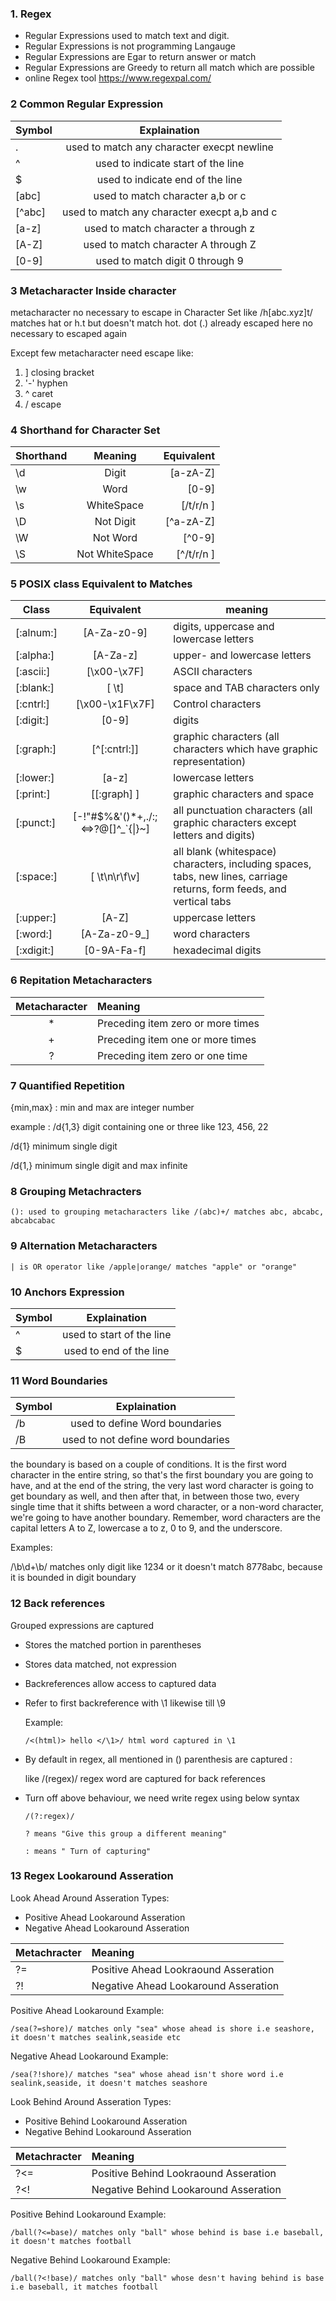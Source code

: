 

### **1. Regex**

- Regular Expressions used to match text and digit.
- Regular Expressions is not programming Langauge
- Regular Expressions are Egar to return answer or match
- Regular Expressions are Greedy to return all match which are possible
- online Regex tool 
  https://www.regexpal.com/
  

### **2 Common Regular Expression**

Symbol | Explaination
:-------|:---------:
. |used to match any character execpt newline
^|used to indicate start of the line
$ |used to indicate end of the line
[abc]|used to match character a,b or c
[^abc]|used to match any character execpt a,b and c
[a-z] |used to match character a through z
[A-Z] |used to match character A through Z
[0-9] |used to match digit 0 through 9


### **3 Metacharacter Inside character**
 
metacharacter no necessary to escape in Character Set like /h[abc.xyz]t/ matches hat or h.t but doesn't match hot. dot (.) already escaped here no necessary to escaped again   

Except few metacharacter need escape like:
1. ] closing bracket
2. '-' hyphen 
3.  ^ caret 
4.  / escape

### **4 Shorthand for Character Set**

 Shorthand     | Meaning          | Equivalent       |
 --------------|:----------------:|-----------------:|
 \d            | Digit            |  [a-zA-Z]        |
 \w            | Word             |  [0-9]           |
 \s            | WhiteSpace       |  [/t/r/n ]       |
 \D            | Not Digit        |  [^a-zA-Z]       |
 \W            | Not Word         |  [^0-9]          |
 \S            | Not WhiteSpace   |  [^/t/r/n ]      |



### **5 POSIX class	Equivalent to	Matches**

Class | Equivalent| meaning
------|:---------:|---------
[:alnum:]|	[A-Za-z0-9]	|digits, uppercase and lowercase letters
[:alpha:]|	[A-Za-z]	|upper- and lowercase letters
[:ascii:]|	[\x00-\x7F]	|ASCII characters
[:blank:] |	[ \t]	|space and TAB characters only
[:cntrl:]|	[\x00-\x1F\x7F]|	Control characters
[:digit:]|	[0-9]|	digits
[:graph:]|	[^[:cntrl:]]|	graphic characters (all characters which have graphic representation)
[:lower:]|	[a-z]|	lowercase letters
[:print:]|	[[:graph] ]|	graphic characters and space
[:punct:] |	[-!"#$%&'()*+,./:;<=>?@[]^_`{\|}~]	|all punctuation characters (all graphic characters except letters and digits)
[:space:] |	[ \t\n\r\f\v]	|all blank (whitespace) characters, including spaces, tabs, new lines, carriage returns, form feeds, and vertical tabs
[:upper:] |	[A-Z]	|uppercase letters
[:word:]|	[A-Za-z0-9_]	|word characters
[:xdigit:]|	[0-9A-Fa-f]	|hexadecimal digits

### **6 Repitation Metacharacters**

Metacharacter| Meaning
:------------:|:--------
 *| Preceding item zero or more times
 +| Preceding item one or more times
 ?| Preceding item zero or one time


### **7 Quantified Repetition**

{min,max} : min and max are integer number

example :   /d\{1,3\} digit containing one or three like 123, 456, 22 

/d\{1\} minimum single digit 

/d\{1,\} minimum single digit and max infinite 



### **8 Grouping Metachracters**

`(): used to grouping metacharacters like /(abc)+/ matches abc, abcabc, abcabcabac`


### **9 Alternation Metacharacters**

`| is OR operator like /apple|orange/ matches "apple" or "orange" `
            

### **10 Anchors Expression**

Symbol| Explaination
:-----|:-------------:
^ | used to start of the line
$ | used to end of the line


### **11 Word Boundaries**

Symbol| Explaination
:-----|:-------------:
/b | used to define Word boundaries
/B | used to not define word boundaries

the boundary is based on a couple of conditions. It is the first word character in the entire string, so that's the first boundary you are going to have, and at the end of the string, the very last word character is going to get boundary as well, and then after that, in between those two, every single time that it shifts between a word character, or a non-word character, we're going to have another boundary. Remember, word characters are the capital letters A to Z, lowercase a to z, 0 to 9, and the underscore.

Examples: 

/\b\d+\b/ matches only digit like 1234 or it doesn't match 8778abc, because it is bounded in digit boundary 

### **12 Back references** 

Grouped expressions are captured 
 - Stores the matched portion in parentheses
 - Stores data matched, not expression 
 - Backreferences allow access to captured data 
 - Refer to first backreference with \1 likewise till \9
 
     Example: 
 
     `/<(html)> hello </\1>/ html word captured in \1`
 
 
 - By default in regex, all mentioned  in () parenthesis are captured :
 
   like /(regex)/ regex word are captured for back references
 - Turn off above behaviour, we need write regex using below syntax
   
      `/(?:regex)/`

       ? means "Give this group a different meaning"

       : means " Turn of capturing"


### **13 Regex Lookaround Asseration**

Look Ahead Around Asseration Types:

- Positive  Ahead Lookaround Asseration 
- Negative  Ahead Lookaround Asseration 

Metachracter| Meaning 
------------|:-----------
?=| Positive Ahead Lookraound Asseration 
?!| Negative Ahead Lookaround Asseration 

Positive Ahead Lookaround Example:

`/sea(?=shore)/ matches only "sea" whose ahead is shore i.e seashore, it doesn't matches sealink,seaside etc`

Negative Ahead Lookaround Example:

`/sea(?!shore)/ matches "sea" whose ahead isn't shore word i.e sealink,seaside, it doesn't matches seashore`

Look Behind Around Asseration Types:

- Positive  Behind Lookaround Asseration 
- Negative  Behind Lookaround Asseration 

Metachracter| Meaning 
------------|:-----------
?<=| Positive Behind Lookraound Asseration 
?<!| Negative Behind Lookaround Asseration 

Positive Behind Lookaround Example:

`/ball(?<=base)/ matches only "ball" whose behind is base i.e baseball, it doesn't matches football`

Negative Behind Lookaround Example:

`/ball(?<!base)/ matches only "ball" whose desn't having behind is base i.e baseball, it matches football`

	

